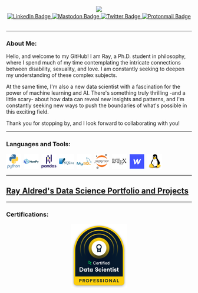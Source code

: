 <div id="header" align="center">
  <img src="https://media.giphy.com/media/FcqKy4Kj7XOK0hCW4g/giphy.gif" width="500"/>


  <div id="badges">
    <a href="https://www.linkedin.com/in/ray-aldred-jr-777018158/">
      <img src="https://img.shields.io/badge/LinkedIn-blue?style=for-the-badge&logo=linkedin&logoColor=white" alt="LinkedIn Badge"/>
    </a>
    <a href="https://fosstodon.org/@ray_aldred">
      <img src="https://img.shields.io/badge/Mastodon-blueviolet?style=for-the-badge&logo=mastodon&logoColor=white" alt="Mastodon Badge"/>
    </a>
    <a href="https://twitter.com/Ray_Aldred">
      <img src="https://img.shields.io/badge/Twitter-blue?style=for-the-badge&logo=twitter&logoColor=white" alt="Twitter Badge"/>
    </a>
    <a href="mailto: raymond.aldred@pm.me">
      <img src="https://img.shields.io/badge/ProtonMail-blueviolet?style=for-the-badge&logo=ProtonMail&logoColor=white" alt="Protonmail Badge"/>
    </a>
  </div>
  <img src="https://komarev.com/ghpvc/?username=Ray-Aldred&style=flat-square&color=blue" alt=""/>
</div>

---
### About Me:

Hello, and welcome to my GitHub! I am Ray, a Ph.D. student in philosophy, where I spend much of my time contemplating the intricate connections between disability, sexuality, and love. I am constantly seeking to deepen my understanding of these complex subjects.

At the same time, I'm also a new data scientist with a fascination for the power of machine learning and AI. There's something truly thrilling -and a little scary- about how data can reveal new insights and patterns, and I'm constantly seeking new ways to push the boundaries of what's possible in this exciting field.

Thank you for stopping by, and I look forward to collaborating with you!

---
### Languages and Tools:

<div>
  <img src="https://github.com/devicons/devicon/blob/master/icons/python/python-original-wordmark.svg" title="Python" alt="Python" width="40" height="40"/>&nbsp;
  <img src="https://github.com/devicons/devicon/blob/master/icons/numpy/numpy-original-wordmark.svg" title="Numpy" alt="Numply" width="40" height="40"/>&nbsp;
  <img src="https://github.com/devicons/devicon/blob/master/icons/pandas/pandas-original-wordmark.svg" title="Pandas" alt="Pandas" width="40" height="40"/>&nbsp;
  <img src="https://github.com/devicons/devicon/blob/master/icons/sqlite/sqlite-original-wordmark.svg" title="SQLite" alt="SQLite" width="40" height="40"/>&nbsp;
  <img src="https://github.com/devicons/devicon/blob/master/icons/mysql/mysql-original-wordmark.svg" title="MySql" alt="MySql" width="40" height="40"/>&nbsp;  
  <img src="https://github.com/devicons/devicon/blob/master/icons/jupyter/jupyter-original-wordmark.svg" title="Jupyter" alt="Jupyter" width="40" height="40"/>&nbsp;
  <img src="https://github.com/devicons/devicon/blob/master/icons/latex/latex-original.svg" title="LaTeX" alt="LaTeX" width="40" height="40"/>&nbsp;
  <img src="https://github.com/devicons/devicon/blob/master/icons/webflow/webflow-original.svg" title="Webflow" alt="Webflow" width="40" height="40"/>&nbsp;
  <img src="https://github.com/devicons/devicon/blob/master/icons/linux/linux-original.svg" title="Linux" **alt="Linux" width="40" height="40"/>
</div>

---
## [Ray Aldred's Data Science Portfolio and Projects](https://github.com/Ray-Aldred/Data-Science-Portfolio) 

---
### Certifications:

<div id="header" align="center">
  <a href="https://www.datacamp.com/certificate/DS0025690401741">
  <img src="https://github.com/Ray-Aldred/Ray-Aldred/blob/main/data_scientist_professional_badge.png" width="150"/>
  </a>
</div>

<!---
Ray-Aldred/Ray-Aldred is a ✨ special ✨ repository because its `README.md` (this file) appears on your GitHub profile.
You can click the Preview link to take a look at your changes. 
--->


